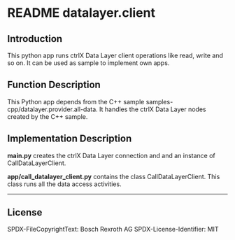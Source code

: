 # README datalayer.client

## Introduction

This python app runs ctrlX Data Layer client operations like read, write and so on. It can be used as sample to implement own apps.

## Function Description

This Python app depends from the C++ sample samples-cpp/datalayer.provider.all-data. 
It handles the ctrlX Data Layer nodes created by the C++ sample.

## Implementation Description 

__main.py__ creates the ctrlX Data Layer connection and and an instance of CallDataLayerClient.

__app/call_datalayer_client.py__ contains the class CallDataLayerClient. This class runs all the data access activities.
___

## License

SPDX-FileCopyrightText: Bosch Rexroth AG
SPDX-License-Identifier: MIT
